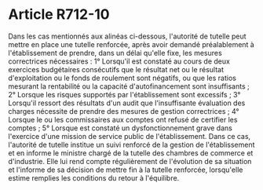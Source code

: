 # Article R712-10

Dans les cas mentionnés aux alinéas ci-dessous, l'autorité de tutelle peut mettre en place une tutelle renforcée, après avoir demandé préalablement à l'établissement de prendre, dans un délai qu'elle fixe, les mesures correctrices nécessaires :   1° Lorsqu'il est constaté au cours de deux exercices budgétaires consécutifs que le résultat net ou le résultat d'exploitation ou le fonds de roulement sont négatifs, ou que les ratios mesurant la rentabilité ou la capacité d'autofinancement sont insuffisants ;   2° Lorsque les risques supportés par l'établissement sont excessifs ;   3° Lorsqu'il ressort des résultats d'un audit que l'insuffisante évaluation des charges nécessite de prendre des mesures de gestion correctrices ;   4° Lorsque le ou les commissaires aux comptes ont refusé de certifier les comptes ;   5° Lorsque est constaté un dysfonctionnement grave dans l'exercice d'une mission de service public de l'établissement.   Dans ce cas, l'autorité de tutelle institue un suivi renforcé de la gestion de l'établissement et en informe le ministre chargé de la tutelle des chambres de commerce et d'industrie. Elle lui rend compte régulièrement de l'évolution de sa situation et l'informe de sa décision de mettre fin à la tutelle renforcée, lorsqu'elle estime remplies les conditions du retour à l'équilibre.